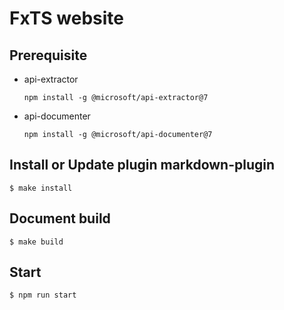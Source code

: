 # FxTS website

## Prerequisite

- api-extractor
  ```
  npm install -g @microsoft/api-extractor@7
  ```
- api-documenter
  ```
  npm install -g @microsoft/api-documenter@7
  ```

## Install or Update plugin markdown-plugin

```
$ make install
```

## Document build

```
$ make build
```

## Start

```
$ npm run start
```
